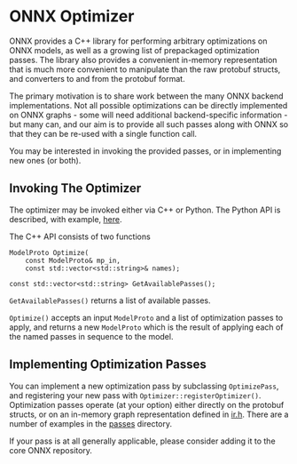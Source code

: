 # ONNX Optimizer

ONNX provides a C++ library for performing arbitrary optimizations on
ONNX models, as well as a growing list of prepackaged optimization
passes. The library also provides a convenient in-memory
representation that is much more convenient to manipulate than the raw
protobuf structs, and converters to and from the protobuf format.

The primary motivation is to share work between the many ONNX backend
implementations. Not all possible optimizations can be directly
implemented on ONNX graphs - some will need additional
backend-specific information - but many can, and our aim is to provide
all such passes along with ONNX so that they can be re-used with a
single function call.

You may be interested in invoking the provided passes, or in
implementing new ones (or both).

## Invoking The Optimizer

The optimizer may be invoked either via C++ or Python. The Python API
is described, with example,
[here](PythonAPIOverview.md#optimizing-an-onnx-model).

The C++ API consists of two functions

```
ModelProto Optimize(
    const ModelProto& mp_in,
    const std::vector<std::string>& names);

const std::vector<std::string> GetAvailablePasses();
```

`GetAvailablePasses()` returns a list of available passes.

`Optimize()` accepts an input `ModelProto` and a list of optimization passes to
apply, and returns a new `ModelProto` which is the result of
applying each of the named passes in sequence to the model.

## Implementing Optimization Passes

You can implement a new optimization pass by subclassing
`OptimizePass`, and registering your new pass with
`Optimizer::registerOptimizer()`. Optimization passes operate (at your
option) either directly on the protobuf structs, or on an in-memory
graph representation defined in [ir.h](/onnx/common/ir.h). There are a
number of examples in the [passes](/onnx/optimizer/passes) directory.

If your pass is at all generally applicable, please consider adding it
to the core ONNX repository.
